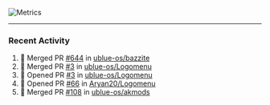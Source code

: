 ![Metrics](https://metrics.lecoq.io/KyleGospo?template=classic&base=header%2C%20activity%2C%20community%2C%20repositories%2C%20metadata&base.indepth=false&base.hireable=false&base.skip=false&config.timezone=America%2FLos_Angeles)

---
### Recent Activity
<!--START_SECTION:activity-->
1. 🎉 Merged PR [#644](https://github.com/ublue-os/bazzite/pull/644) in [ublue-os/bazzite](https://github.com/ublue-os/bazzite)
2. 🎉 Merged PR [#3](https://github.com/ublue-os/Logomenu/pull/3) in [ublue-os/Logomenu](https://github.com/ublue-os/Logomenu)
3. 💪 Opened PR [#3](https://github.com/ublue-os/Logomenu/pull/3) in [ublue-os/Logomenu](https://github.com/ublue-os/Logomenu)
4. 💪 Opened PR [#66](https://github.com/Aryan20/Logomenu/pull/66) in [Aryan20/Logomenu](https://github.com/Aryan20/Logomenu)
5. 🎉 Merged PR [#108](https://github.com/ublue-os/akmods/pull/108) in [ublue-os/akmods](https://github.com/ublue-os/akmods)
<!--END_SECTION:activity-->
